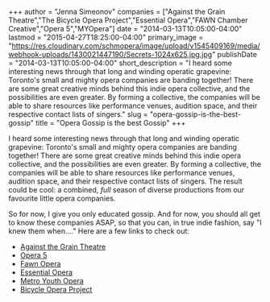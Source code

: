 +++
author = "Jenna Simeonov"
companies = ["Against the Grain Theatre","The Bicycle Opera Project","Essential Opera","FAWN Chamber Creative","Opera 5","MYOpera"]
date = "2014-03-13T10:05:00-04:00"
lastmod = "2015-04-27T18:25:00-04:00"
primary_image = "https://res.cloudinary.com/schmopera/image/upload/v1545409169/media/webhook-uploads/1430021447190/Secrets-1024x625.jpg.jpg"
publishDate = "2014-03-13T10:05:00-04:00"
short_description = "I heard some interesting news through that long and winding operatic grapevine: Toronto&#039;s small and mighty opera companies are banding together! There are some great creative minds behind this indie opera collective, and the possibilities are even greater. By forming a collective, the companies will be able to share resources like performance venues, audition space, and their respective contact lists of singers."
slug = "opera-gossip-is-the-best-gossip"
title = "Opera Gossip is the best Gossip"
+++

I heard some interesting news through that long and winding operatic grapevine: Toronto's small and mighty opera companies are banding together! There are some great creative minds behind this indie opera collective, and the possibilities are even greater. By forming a collective, the companies will be able to share resources like performance venues, audition space, and their respective contact lists of singers. The result could be cool: a combined, _full_ season of diverse productions from our favourite little opera companies.

So for now, I give you only educated gossip. And for now, you should all get to know these companies ASAP, so that you can, in true indie fashion, say "I knew them when...." Here are a few links to check out:

*   [Against the Grain Theatre](http://againstthegraintheatre.com/)
*   [Opera 5](http://www.operafive.com/)
*   [Fawn Opera](http://www.fawnopera.com/)
*   [Essential Opera](http://essentialopera.com/)
*   [Metro Youth Opera](http://www.metroyouthopera.ca/)
*   [Bicycle Opera Project](http://bicycleopera.com/)
